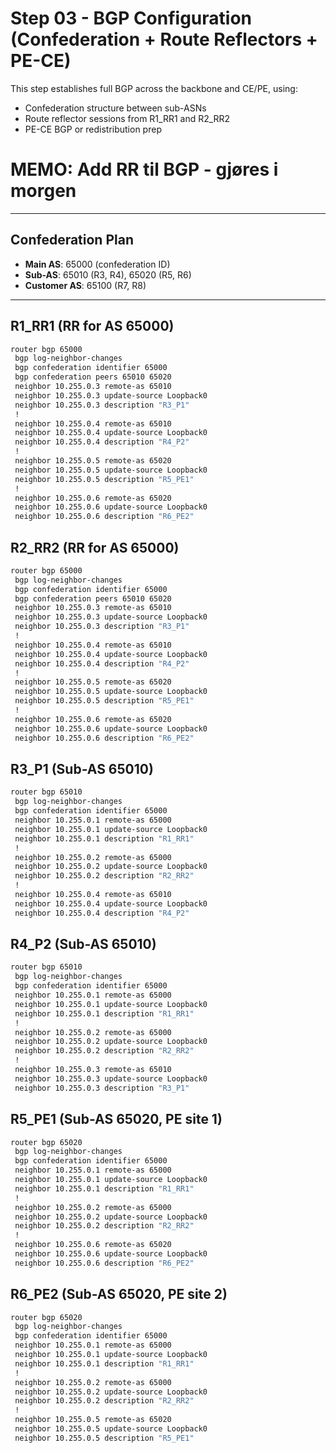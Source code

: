 # Step 03 - BGP Configuration (Confederation + Route Reflectors + PE-CE)

This step establishes full BGP across the backbone and CE/PE, using:

* Confederation structure between sub-ASNs
* Route reflector sessions from R1_RR1 and R2_RR2
* PE-CE BGP or redistribution prep

# MEMO: Add RR til BGP - gjøres i morgen

---

## Confederation Plan

* **Main AS**: 65000 (confederation ID)
* **Sub-AS**: 65010 (R3, R4), 65020 (R5, R6)
* **Customer AS**: 65100 (R7, R8)

---

## R1_RR1 (RR for AS 65000)

```bash
router bgp 65000
 bgp log-neighbor-changes
 bgp confederation identifier 65000
 bgp confederation peers 65010 65020
 neighbor 10.255.0.3 remote-as 65010
 neighbor 10.255.0.3 update-source Loopback0
 neighbor 10.255.0.3 description "R3_P1"
 !
 neighbor 10.255.0.4 remote-as 65010
 neighbor 10.255.0.4 update-source Loopback0
 neighbor 10.255.0.4 description "R4_P2"
 !
 neighbor 10.255.0.5 remote-as 65020
 neighbor 10.255.0.5 update-source Loopback0
 neighbor 10.255.0.5 description "R5_PE1"
 !
 neighbor 10.255.0.6 remote-as 65020
 neighbor 10.255.0.6 update-source Loopback0
 neighbor 10.255.0.6 description "R6_PE2"
```

## R2_RR2 (RR for AS 65000)

```bash
router bgp 65000
 bgp log-neighbor-changes
 bgp confederation identifier 65000
 bgp confederation peers 65010 65020
 neighbor 10.255.0.3 remote-as 65010
 neighbor 10.255.0.3 update-source Loopback0
 neighbor 10.255.0.3 description "R3_P1"
 !
 neighbor 10.255.0.4 remote-as 65010
 neighbor 10.255.0.4 update-source Loopback0
 neighbor 10.255.0.4 description "R4_P2"
 !
 neighbor 10.255.0.5 remote-as 65020
 neighbor 10.255.0.5 update-source Loopback0
 neighbor 10.255.0.5 description "R5_PE1"
 !
 neighbor 10.255.0.6 remote-as 65020
 neighbor 10.255.0.6 update-source Loopback0
 neighbor 10.255.0.6 description "R6_PE2"
```

## R3_P1 (Sub-AS 65010)

```bash
router bgp 65010
 bgp log-neighbor-changes
 bgp confederation identifier 65000
 neighbor 10.255.0.1 remote-as 65000
 neighbor 10.255.0.1 update-source Loopback0
 neighbor 10.255.0.1 description "R1_RR1"
 !
 neighbor 10.255.0.2 remote-as 65000
 neighbor 10.255.0.2 update-source Loopback0
 neighbor 10.255.0.2 description "R2_RR2"
 !
 neighbor 10.255.0.4 remote-as 65010
 neighbor 10.255.0.4 update-source Loopback0
 neighbor 10.255.0.4 description "R4_P2"
```

## R4_P2 (Sub-AS 65010)

```bash
router bgp 65010
 bgp log-neighbor-changes
 bgp confederation identifier 65000
 neighbor 10.255.0.1 remote-as 65000
 neighbor 10.255.0.1 update-source Loopback0
 neighbor 10.255.0.1 description "R1_RR1"
 !
 neighbor 10.255.0.2 remote-as 65000
 neighbor 10.255.0.2 update-source Loopback0
 neighbor 10.255.0.2 description "R2_RR2"
 !
 neighbor 10.255.0.3 remote-as 65010
 neighbor 10.255.0.3 update-source Loopback0
 neighbor 10.255.0.3 description "R3_P1"
```

## R5_PE1 (Sub-AS 65020, PE site 1)

```bash
router bgp 65020
 bgp log-neighbor-changes
 bgp confederation identifier 65000
 neighbor 10.255.0.1 remote-as 65000
 neighbor 10.255.0.1 update-source Loopback0
 neighbor 10.255.0.1 description "R1_RR1"
 !
 neighbor 10.255.0.2 remote-as 65000
 neighbor 10.255.0.2 update-source Loopback0
 neighbor 10.255.0.2 description "R2_RR2"
 !
 neighbor 10.255.0.6 remote-as 65020
 neighbor 10.255.0.6 update-source Loopback0
 neighbor 10.255.0.6 description "R6_PE2"
```

## R6_PE2 (Sub-AS 65020, PE site 2)

```bash
router bgp 65020
 bgp log-neighbor-changes
 bgp confederation identifier 65000
 neighbor 10.255.0.1 remote-as 65000
 neighbor 10.255.0.1 update-source Loopback0
 neighbor 10.255.0.1 description "R1_RR1"
 !
 neighbor 10.255.0.2 remote-as 65000
 neighbor 10.255.0.2 update-source Loopback0
 neighbor 10.255.0.2 description "R2_RR2"
 !
 neighbor 10.255.0.5 remote-as 65020
 neighbor 10.255.0.5 update-source Loopback0
 neighbor 10.255.0.5 description "R5_PE1"
```